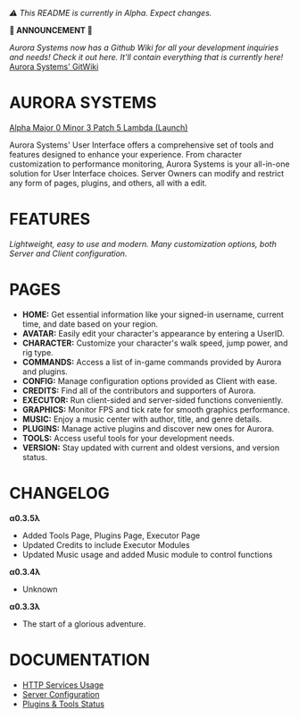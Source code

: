 *⚠️ This README is currently in Alpha. Expect changes.*

**🔴 ANNOUNCEMENT 🔴**

*Aurora Systems now has a Github Wiki for all your development inquiries and needs! Check it out here. It'll contain everything that is currently here!*
[Aurora Systems' GitWiki](https://github.com/HeartOfIrons/AuroraSystems/wiki)

# AURORA SYSTEMS #

[Alpha Major 0 Minor 3 Patch 5 Lambda (Launch)](https://github.com/HeartOfIrons/AuroraSystems/releases/tag/Launch)

Aurora Systems' User Interface offers a comprehensive set of tools and features designed to enhance your experience. From character customization to performance monitoring, Aurora Systems is your all-in-one solution for User Interface choices. Server Owners can modify and restrict any form of pages, plugins, and others, all with a edit.

# FEATURES

*Lightweight, easy to use and modern.*
*Many customization options, both Server and Client configuration.*

# PAGES

- **HOME:** Get essential information like your signed-in username, current time, and date based on your region.
- **AVATAR:** Easily edit your character's appearance by entering a UserID.
- **CHARACTER:** Customize your character's walk speed, jump power, and rig type.
- **COMMANDS:** Access a list of in-game commands provided by Aurora and plugins.
- **CONFIG:** Manage configuration options provided as Client with ease.
- **CREDITS:** Find all of the contributors and supporters of Aurora.
- **EXECUTOR:** Run client-sided and server-sided functions conveniently.
- **GRAPHICS:** Monitor FPS and tick rate for smooth graphics performance.
- **MUSIC:** Enjoy a music center with author, title, and genre details.
- **PLUGINS:** Manage active plugins and discover new ones for Aurora.
- **TOOLS:** Access useful tools for your development needs.
- **VERSION:** Stay updated with current and oldest versions, and version status.

# CHANGELOG

**α0.3.5λ**
- Added Tools Page, Plugins Page, Executor Page
- Updated Credits to include Executor Modules
- Updated Music usage and added Music module to control functions

**α0.3.4λ**
- Unknown

**α0.3.3λ**
- The start of a glorious adventure.

# DOCUMENTATION
- [HTTP Services Usage](https://github.com/HeartOfIrons/AuroraSystems/blob/main/Resources/HTTPUsage)
- [Server Configuration](https://github.com/HeartOfIrons/AuroraSystems/blob/main/Resources/ServerConfiguration)
- [Plugins & Tools Status](https://github.com/HeartOfIrons/AuroraSystems/issues/1#issue-2266500139)
